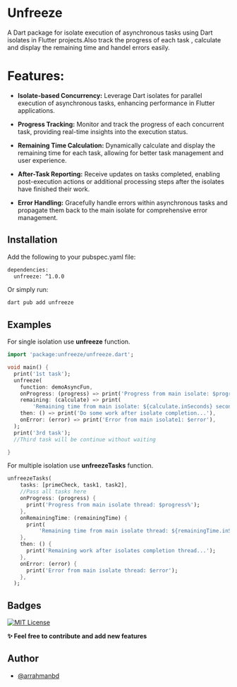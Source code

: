 # Unfreeze
A Dart package for isolate execution of asynchronous tasks using Dart isolates in Flutter projects.Also track the progress of each task , calculate and display the remaining time and handel errors easily.

# Features:
- **Isolate-based Concurrency:** Leverage Dart isolates for parallel execution of asynchronous tasks, enhancing performance in Flutter applications.

- **Progress Tracking:** Monitor and track the progress of each concurrent task, providing real-time insights into the execution status.

- **Remaining Time Calculation:** Dynamically calculate and display the remaining time for each task, allowing for better task management and user experience.

- **After-Task Reporting:** Receive updates on tasks completed, enabling post-execution actions or additional processing steps after the isolates have finished their work.

- **Error Handling:** Gracefully handle errors within asynchronous tasks and propagate them back to the main isolate for comprehensive error management.


## Installation

Add the following to your pubspec.yaml file:

```bash
dependencies:
  unfreeze: ^1.0.0
```

Or simply run:

```bash
dart pub add unfreeze
```



## Examples

For single isolation use **unfreeze** function.
```dart
import 'package:unfreeze/unfreeze.dart';

void main() {
  print('1st task');
  unfreeze(
    function: demoAsyncFun,
    onProgress: (progress) => print('Progress from main isolate: $progress%'),
    remaining: (calculate) => print(
        'Remaining time from main isolate: ${calculate.inSeconds} seconds'),
    then: () => print('Do some work after isolate completion...'),
    onError: (error) => print('Error from main isolate1: $error'),
  );
  print('3rd task');
  //Third task will be continue without waiting

}
```
For multiple isolation use **unfreezeTasks** function.
```dart
unfreezeTasks(
    tasks: [primeCheck, task1, task2],
    //Pass all tasks here
    onProgress: (progress) {
      print('Progress from main isolate thread: $progress%');
    },
    onRemainingTime: (remainingTime) {
      print(
          'Remaining time from main isolate thread: ${remainingTime.inSeconds} seconds');
    },
    then: () {
      print('Remaining work after isolates completion thread...');
    },
    onError: (error) {
      print('Error from main isolate thread: $error');
    },
  );
```

## Badges


[![MIT License](https://img.shields.io/badge/License-MIT-green.svg)](https://choosealicense.com/licenses/mit/)

**✨  Feel free to contribute and add new features**

## Author

- [@arrahmanbd](https://www.github.com/arrahmanbd)
